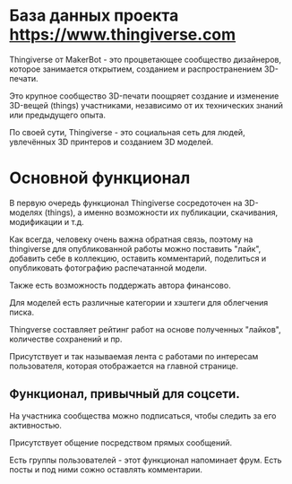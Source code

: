 # База данных проекта https://www.thingiverse.com 

Thingiverse от MakerBot - это процветающее сообщество дизайнеров, которое занимается открытием, созданием и распространением 3D-печати.

Это крупное сообщество 3D-печати поощряет создание и изменение 3D-вещей (things) участниками, независимо от их технических знаний или предыдущего опыта.

По своей сути, Thingiverse - это социальная сеть для людей, увлечённых 3D принтеров и созданием 3D моделей.

# Основной функционал
В первую очередь функционал Thingiverse сосредоточен на 3D-моделях (things), а именно возможности их публикации, скачивания, модификации и т.д.

Как всегда, человеку очень важна обратная связь, поэтому на thingiverse для опубликованной работы можно поставить "лайк", добавить себе в коллекцию, оставить комментарий, поделиться и опубликовать фотографию распечатанной модели.

Также есть возможность поддержать автора финансово.

Для моделей есть различные категории и хэштеги для облегчения писка.

Thingverse составляет рейтинг работ на основе полученных "лайков", количестве сохранений и пр. 

Присутствует и так называемая лента с работами по интересам пользователя, которая отображается на главной странице.

## Функционал, привычный для соцсети. 
На участника сообщества можно подписаться, чтобы следить за его активностью.

Присутствует общение посредством прямых сообщений.

Есть группы пользователей - этот функционал напоминает фрум. Есть посты и под ними сожно оставлять комментарии.

